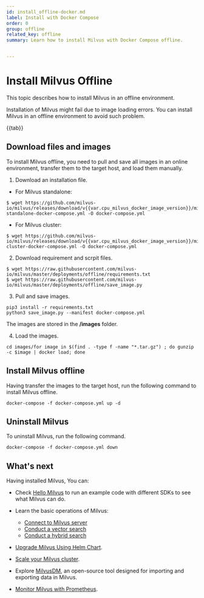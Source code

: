```yaml
---
id: install_offline-docker.md
label: Install with Docker Compose
order: 0
group: offline
related_key: offline
summary: Learn how to install Milvus with Docker Compose offline.


---
```


# Install Milvus Offline

This topic describes how to install Milvus in an offline environment. 

Installation of Milvus might fail due to image loading errors. You can install Milvus in an offline environment to avoid such problem.

{{tab}}

## Download files and images

To install Milvus offline, you need to pull and save all images in an online environment, transfer them to the target host, and load them manually.

1. Download an installation file.

- For Milvus standalone:

```
$ wget https://github.com/milvus-io/milvus/releases/download/v{{var.cpu_milvus_docker_image_version}}/milvus-standalone-docker-compose.yml -O docker-compose.yml
```

- For Milvus cluster:

```
$ wget https://github.com/milvus-io/milvus/releases/download/v{{var.cpu_milvus_docker_image_version}}/milvus-cluster-docker-compose.yml -O docker-compose.yml
```

2. Download requirement and scrpit files.

```
$ wget https://raw.githubusercontent.com/milvus-io/milvus/master/deployments/offline/requirements.txt
$ wget https://raw.githubusercontent.com/milvus-io/milvus/master/deployments/offline/save_image.py
```

3. Pull and save images.

```
pip3 install -r requirements.txt
python3 save_image.py --manifest docker-compose.yml
```

<div class="alert note">
  The images are stored in the <b>/images</b> folder.
  </div>


4. Load the images.

```
cd images/for image in $(find . -type f -name "*.tar.gz") ; do gunzip -c $image | docker load; done
```

## Install Milvus offline

Having transfer the images to the target host, run the following command to install Milvus offline.

```
docker-compose -f docker-compose.yml up -d
```

## Uninstall Milvus

To uninstall Milvus, run the following command.

```
docker-compose -f docker-compose.yml down
```

## What's next

Having installed Milvus, You can:

- Check [Hello Milvus](example_code.md) to run an example code with different SDKs to see what Milvus can do.

- Learn the basic operations of Milvus:
  - [Connect to Milvus server](connect.md)
  - [Conduct a vector search](search.md)
  - [Conduct a hybrid search](hybridsearch.md)

- [Upgrade Milvus Using Helm Chart](upgrade.md).
- [Scale your Milvus cluster](scaleout.md).
- Explore [MilvusDM](migrate_overview.md), an open-source tool designed for importing and exporting data in Milvus.
- [Monitor Milvus with Prometheus](monitor.md).
